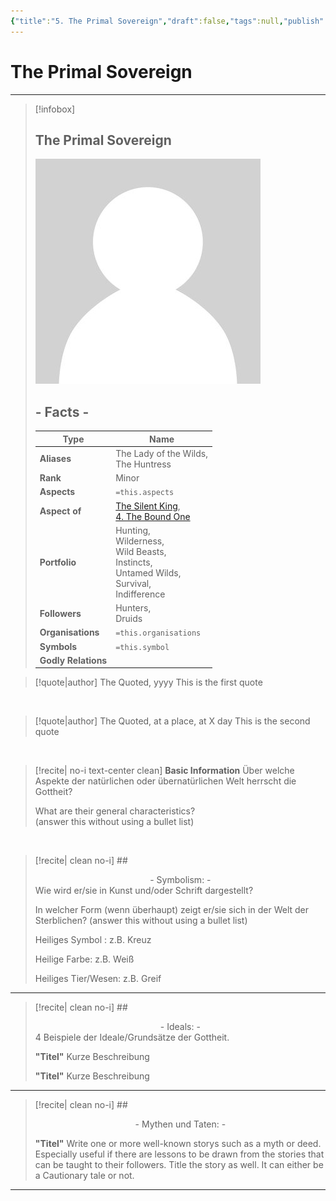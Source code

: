 ```yaml
---
{"title":"5. The Primal Sovereign","draft":false,"tags":null,"publish":true,"name":"The Primal Sovereign","aliases":"The Lady of the Wilds, <br>The Huntress","organisations":"","rank":"Minor","symbol":"","portfolio":"Hunting, <br>Wilderness, <br>Wild Beasts, <br>Instincts, <br>Untamed Wilds, <br>Survival, <br>Indifference","followers":"Hunters, <br>Druids","relations":"","path":"3. Gods & Religion/5. Minor Gods, Spirits & Aspects/5. The Primal Sovereign.md","permalink":"/3-gods-and-religion/5-minor-gods-spirits-and-aspects/5-the-primal-sovereign/","PassFrontmatter":true}
---
```


# The Primal Sovereign

---
> [!infobox]
> 
> 
> ## **The Primal Sovereign**
> 
> ![../../../NPC_Placeholder.jpg](../../NPC_Placeholder.jpg)
> 
> ## - Facts -
> | Type | Name |
> | ---- | ---- |
> | **Aliases** | The Lady of the Wilds, <br>The Huntress |
> | **Rank** | Minor |
> | **Aspects** | `=this.aspects` |
> | **Aspect of** | [The Silent King](../4.%20The%20Nine/3.%20The%20Silent%20King.md), <br>[4. The Bound One](../4.%20The%20Nine/4.%20The%20Bound%20One.md) |
> | **Portfolio** | Hunting, <br>Wilderness, <br>Wild Beasts, <br>Instincts, <br>Untamed Wilds, <br>Survival, <br>Indifference |
> | **Followers** | Hunters, <br>Druids |
> | **Organisations** | `=this.organisations` |
> | **Symbols** | `=this.symbol` |
> | **Godly Relations** |  |

> [!quote|author] The Quoted, yyyy
> This is the first quote

<br>

> [!quote|author] The Quoted, at a place, at X day
> This is the second quote

<br>

> [!recite| no-i text-center clean] **Basic Information**
> Über welche Aspekte der natürlichen oder übernatürlichen Welt herrscht die Gottheit?
>
> What are their general characteristics?  
> (answer this without using a bullet list)

<br>

> [!recite| clean no-i] ## <center>  - Symbolism: - </center>
> Wie wird er/sie in Kunst und/oder Schrift dargestellt?
> 
> In welcher Form (wenn überhaupt) zeigt er/sie sich in der Welt der Sterblichen?
> (answer this without using a bullet list)
> 
> Heiliges Symbol : z.B. Kreuz
> 
> Heilige Farbe: z.B. Weiß
> 
> Heiliges Tier/Wesen: z.B. Greif

---

> [!recite| clean no-i] ## <center>  - Ideals: - </center>
> 4 Beispiele der Ideale/Grundsätze der Gottheit.
>
> **"Titel"**
> Kurze Beschreibung
>
> **"Titel"**
> Kurze Beschreibung

---

> [!recite| clean no-i] ## <center>  - Mythen und Taten: - </center>
> 
> **"Titel"**
> Write one or more well-known storys such as a myth or deed. Especially useful if there are lessons to be drawn from the stories that can be taught to their followers. Title the story as well. It can either be a Cautionary tale or not.


---